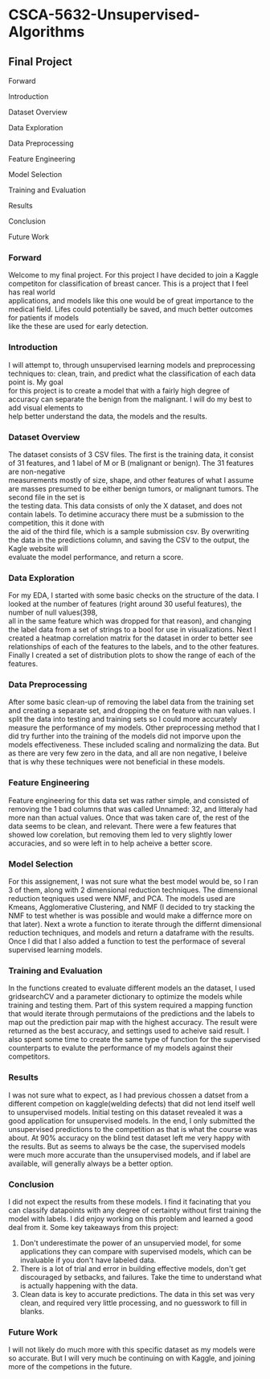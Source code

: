 # CSCA-5632-Unsupervised-Algorithms
## Final Project

Forward

Introduction

Dataset Overview

Data Exploration

Data Preprocessing

Feature Engineering

Model Selection

Training and Evaluation

Results

Conclusion

Future Work


### Forward
Welcome to my final project. For this project I have decided to join a Kaggle competiton for classification of breast cancer. This is a project that I feel has real world   
applications, and models like this one would be of great importance to the medical field. Lifes could potentially be saved, and much better outcomes for patients if models   
like the these are used for early detection.   

### Introduction
I will attempt to, through unsupervised learning models and preprocessing techniques to: clean, train, and predict what the classification of each data point is. My goal   
for this project is to create a model that with a fairly high degree of accuracy can separate the benign from the malignant. I will do my best to add visual elements to   
help better understand the data, the models and the results. 

### Dataset Overview
The dataset consists of 3 CSV files. The first is the training data, it consist of 31 features, and 1 label of M or B (malignant or benign). The 31 features are non-negative  
measurements mostly of size, shape, and other features of what I assume are masses presumed to be either benign tumors, or malignant tumors.  The second file in the set is   
the testing data. This data consists of only the X dataset, and does not contain labels. To detimine accuracy there must be a submission to the competition, this it done with  
the aid of the third file, which is a sample submission csv. By overwriting the data in the predictions column, and saving the CSV to the output, the Kagle website will   
evaluate the model performance, and return a score.   

### Data Exploration
For my EDA, I started with some basic checks on the structure of the data. I looked at the number of features (right around 30 useful features), the number of null values(398,   
all in the same feature which was dropped for that reason), and changing the label data from a set of strings to a bool for use in visualizations. Next I created a heatmap
correlation matrix for the dataset in order to better see relationships of each of the features to the labels, and to the other features. Finally I created a set of 
distribution plots to show the range of each of the features.

### Data Preprocessing
After some basic clean-up of removing the label data from the training set and creating a separate set, and dropping the on feature with nan values. I split the data into 
testing and training sets so I could more accurately measure the performance of my models. Other preprocessing method that I did try further into the training of the models
did not imporve upon the models effectiveness. These included scaling and normalizing the data. But as there are very few zero in the data, and all are non negative, I beleive 
that is why these techniques were not beneficial in these models. 

### Feature Engineering
Feature engineering for this data set was rather simple, and consisted of removing the 1 bad columns that was called Unnamed: 32, and litteraly had more nan than actual
values. Once that was taken care of, the rest of the data seems to be clean, and relevant. There were a few features that showed low corelation, but removing them led to very
slightly lower accuracies, and so were left in to help acheive a better score. 

### Model Selection
For this assignement, I was not sure what the best model would be, so I ran 3 of them, along with 2 dimensional reduction techniques. The dimensional reduction teqniques used
were NMF, and PCA. The models used are Kmeans, Agglomerative Clustering, and NMF (I decided to try stacking the NMF to test whether is was possible and would make a differnce
more on that later). Next a wrote a function to iterate through the differnt dimensional reduction techniques, and models and return a dataframe with the results. Once I did 
that I also added a function to test the performace of several supervised learning models. 

### Training and Evaluation
In the functions created to evaluate different models an the dataset, I used gridsearchCV and a parameter dictionary to optimize the models while training and testing them. 
Part of this system required a mapping function that would iterate through permutaions of the predictions and the labels to map out the prediction pair map with the highest 
accuracy. The result were returned as the best accuracy, and settings used to acheive said result. I also spent some time to create the same type of function for the 
supervised counterparts to evalute the performance of my models against their competitors.

### Results
I was not sure what to expect, as I had previous chossen a datset from a different competion on kaggle(welding defects) that did not lend itself well to unsupervised models. 
Initial testing on this dataset revealed it was a good application for unsupervised models. In the end, I only submitted the unsupervised predictions to the competition as that
is what the course was about. At 90% accuracy on the blind test dataset left me very happy with the results. But as seems to always be the case, the supervised models were much
more accurate than the unsupervised models, and if label are available, will generally always be a better option. 

### Conclusion
I did not expect the results from these models. I find it facinating that you can classify datapoints with any degree of certainty without first training the model with labels.
I did enjoy working on this problem and learned a good deal from it.
Some key takeaways from this project:
1. Don't underestimate the power of an unsupervied model, for some applications they can compare with supervised models, which can be invaluable if you don't have labeled data.
2. There is a lot of trial and error in building effective models, don't get discouraged by setbacks, and failures. Take the time to understand what is actually happening with
the data.
3. Clean data is key to accurate predictions. The data in this set was very clean, and required very little processing, and no guesswork to fill in blanks.  

### Future Work
I will not likely do much more with this specific dataset as my models were so accurate. But I will very much be continuing on with Kaggle, and joining more of the competions 
in the future.

